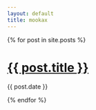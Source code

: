```yaml
---
layout: default
title: mookax
---
```


<!-- 遍历分页后的文章 -->
{% for post in site.posts %}
  <h1><a href="{{ post.url }}">{{ post.title }}</a></h1>
  <p class="author">
    <span class="date">{{ post.date }}</span>
  </p>
{% endfor %}
